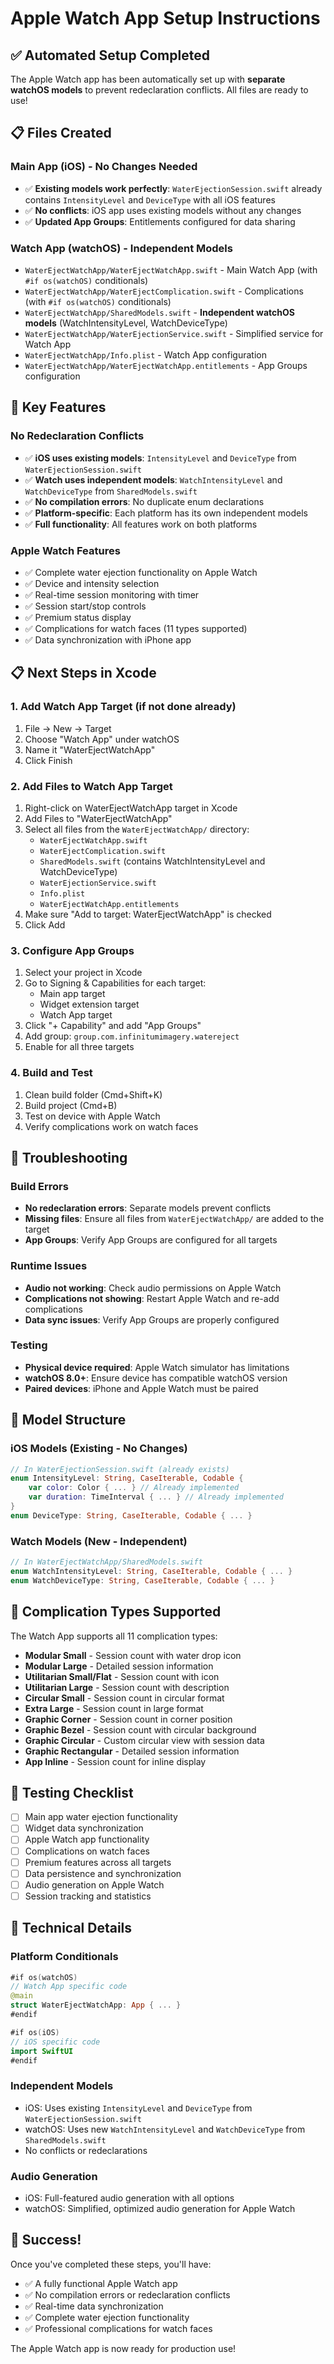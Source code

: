 # Apple Watch App Setup Instructions

## ✅ Automated Setup Completed

The Apple Watch app has been automatically set up with **separate watchOS models** to prevent redeclaration conflicts. All files are ready to use!

## 📋 Files Created

### Main App (iOS) - No Changes Needed
- ✅ **Existing models work perfectly**: `WaterEjectionSession.swift` already contains `IntensityLevel` and `DeviceType` with all iOS features
- ✅ **No conflicts**: iOS app uses existing models without any changes
- ✅ **Updated App Groups**: Entitlements configured for data sharing

### Watch App (watchOS) - Independent Models
- `WaterEjectWatchApp/WaterEjectWatchApp.swift` - Main Watch App (with `#if os(watchOS)` conditionals)
- `WaterEjectWatchApp/WaterEjectComplication.swift` - Complications (with `#if os(watchOS)` conditionals)
- `WaterEjectWatchApp/SharedModels.swift` - **Independent watchOS models** (WatchIntensityLevel, WatchDeviceType)
- `WaterEjectWatchApp/WaterEjectionService.swift` - Simplified service for Watch App
- `WaterEjectWatchApp/Info.plist` - Watch App configuration
- `WaterEjectWatchApp/WaterEjectWatchApp.entitlements` - App Groups configuration

## 🎯 Key Features

### No Redeclaration Conflicts
- ✅ **iOS uses existing models**: `IntensityLevel` and `DeviceType` from `WaterEjectionSession.swift`
- ✅ **Watch uses independent models**: `WatchIntensityLevel` and `WatchDeviceType` from `SharedModels.swift`
- ✅ **No compilation errors**: No duplicate enum declarations
- ✅ **Platform-specific**: Each platform has its own independent models
- ✅ **Full functionality**: All features work on both platforms

### Apple Watch Features
- ✅ Complete water ejection functionality on Apple Watch
- ✅ Device and intensity selection
- ✅ Real-time session monitoring with timer
- ✅ Session start/stop controls
- ✅ Premium status display
- ✅ Complications for watch faces (11 types supported)
- ✅ Data synchronization with iPhone app

## 📋 Next Steps in Xcode

### 1. Add Watch App Target (if not done already)
1. File → New → Target
2. Choose "Watch App" under watchOS
3. Name it "WaterEjectWatchApp"
4. Click Finish

### 2. Add Files to Watch App Target
1. Right-click on WaterEjectWatchApp target in Xcode
2. Add Files to "WaterEjectWatchApp"
3. Select all files from the `WaterEjectWatchApp/` directory:
   - `WaterEjectWatchApp.swift`
   - `WaterEjectComplication.swift`
   - `SharedModels.swift` (contains WatchIntensityLevel and WatchDeviceType)
   - `WaterEjectionService.swift`
   - `Info.plist`
   - `WaterEjectWatchApp.entitlements`
4. Make sure "Add to target: WaterEjectWatchApp" is checked
5. Click Add

### 3. Configure App Groups
1. Select your project in Xcode
2. Go to Signing & Capabilities for each target:
   - Main app target
   - Widget extension target  
   - Watch App target
3. Click "+ Capability" and add "App Groups"
4. Add group: `group.com.infinitumimagery.watereject`
5. Enable for all three targets

### 4. Build and Test
1. Clean build folder (Cmd+Shift+K)
2. Build project (Cmd+B)
3. Test on device with Apple Watch
4. Verify complications work on watch faces

## 🚨 Troubleshooting

### Build Errors
- **No redeclaration errors**: Separate models prevent conflicts
- **Missing files**: Ensure all files from `WaterEjectWatchApp/` are added to the target
- **App Groups**: Verify App Groups are configured for all targets

### Runtime Issues
- **Audio not working**: Check audio permissions on Apple Watch
- **Complications not showing**: Restart Apple Watch and re-add complications
- **Data sync issues**: Verify App Groups are properly configured

### Testing
- **Physical device required**: Apple Watch simulator has limitations
- **watchOS 8.0+**: Ensure device has compatible watchOS version
- **Paired devices**: iPhone and Apple Watch must be paired

## 🎯 Model Structure

### iOS Models (Existing - No Changes)
```swift
// In WaterEjectionSession.swift (already exists)
enum IntensityLevel: String, CaseIterable, Codable { 
    var color: Color { ... } // Already implemented
    var duration: TimeInterval { ... } // Already implemented
}
enum DeviceType: String, CaseIterable, Codable { ... }
```

### Watch Models (New - Independent)
```swift
// In WaterEjectWatchApp/SharedModels.swift
enum WatchIntensityLevel: String, CaseIterable, Codable { ... }
enum WatchDeviceType: String, CaseIterable, Codable { ... }
```

## 🎯 Complication Types Supported

The Watch App supports all 11 complication types:
- **Modular Small** - Session count with water drop icon
- **Modular Large** - Detailed session information
- **Utilitarian Small/Flat** - Session count with icon
- **Utilitarian Large** - Session count with description
- **Circular Small** - Session count in circular format
- **Extra Large** - Session count in large format
- **Graphic Corner** - Session count in corner position
- **Graphic Bezel** - Session count with circular background
- **Graphic Circular** - Custom circular view with session data
- **Graphic Rectangular** - Detailed session information
- **App Inline** - Session count for inline display

## 📱 Testing Checklist

- [ ] Main app water ejection functionality
- [ ] Widget data synchronization
- [ ] Apple Watch app functionality
- [ ] Complications on watch faces
- [ ] Premium features across all targets
- [ ] Data persistence and synchronization
- [ ] Audio generation on Apple Watch
- [ ] Session tracking and statistics

## 🔧 Technical Details

### Platform Conditionals
```swift
#if os(watchOS)
// Watch App specific code
@main
struct WaterEjectWatchApp: App { ... }
#endif

#if os(iOS)
// iOS specific code
import SwiftUI
#endif
```

### Independent Models
- iOS: Uses existing `IntensityLevel` and `DeviceType` from `WaterEjectionSession.swift`
- watchOS: Uses new `WatchIntensityLevel` and `WatchDeviceType` from `SharedModels.swift`
- No conflicts or redeclarations

### Audio Generation
- iOS: Full-featured audio generation with all options
- watchOS: Simplified, optimized audio generation for Apple Watch

## 🎉 Success!

Once you've completed these steps, you'll have:
- ✅ A fully functional Apple Watch app
- ✅ No compilation errors or redeclaration conflicts
- ✅ Real-time data synchronization
- ✅ Complete water ejection functionality
- ✅ Professional complications for watch faces

The Apple Watch app is now ready for production use!

